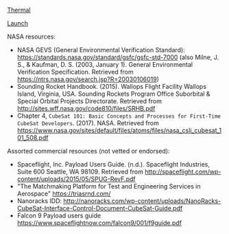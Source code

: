 
[Thermal](Thermal.md)

[Launch](launch.md)

NASA resources:

- NASA GEVS (General Environmental Verification Standard): https://standards.nasa.gov/standard/gsfc/gsfc-std-7000
(also Milne, J. S., & Kaufman, D. S. (2003, January 1). General Environmental Verification Specification. Retrieved from https://ntrs.nasa.gov/search.jsp?R=20030106019)
- Sounding Rocket Handbook. (2015). Wallops Flight Facility Wallops Island, Virginia, USA. Sounding Rockets Program Office Suborbital & Special Orbital Projects Directorate. Retrieved from http://sites.wff.nasa.gov/code810/files/SRHB.pdf
- Chapter 4, `CubeSat 101: Basic Concepts and Processes for First-Time CubeSat Developers`. (2017). NASA. Retrieved from https://www.nasa.gov/sites/default/files/atoms/files/nasa_csli_cubesat_101_508.pdf


Assorted commercial resources (not vetted or endorsed):

- Spaceflight, Inc. Payload Users Guide. (n.d.). Spaceflight Industries, Suite 600 Seattle, WA 98109. Retrieved from http://spaceflight.com/wp-content/uploads/2015/05/SPUG-RevF.pdf
- "The Matchmaking Platform for Test and Engineering Services in Aerospace" https://triasrnd.com/
- Nanoracks IDD: http://nanoracks.com/wp-content/uploads/NanoRacks-CubeSat-Interface-Control-Document-CubeSat-Guide.pdf
- Falcon 9 Payload users guide https://www.spaceflightnow.com/falcon9/001/f9guide.pdf
